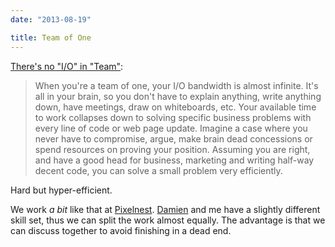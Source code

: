 ```yaml
---
date: "2013-08-19"

title: Team of One
---
```


[There's no "I/O" in "Team"](http://edu.mkrecny.com/thoughts/theres-no-io-in-team):

> When you're a team of one, your I/O bandwidth is almost infinite. It's all in your brain, so you don't have to explain anything, write anything down, have meetings, draw on whiteboards, etc. Your available time to work collapses down to solving specific business problems with every line of code or web page update. Imagine a case where you never have to compromise, argue, make brain dead concessions or spend resources on proving your position. Assuming you are right, and have a good head for business, marketing and writing half-way decent code, you can solve a small problem very efficiently.

Hard but hyper-efficient.

We work _a bit_ like that at [Pixelnest](http://pixelnest.io). [Damien](http://dmayance.com) and me have a slightly different skill set, thus we can split the work almost equally. The advantage is that we can discuss together to avoid finishing in a dead end.
